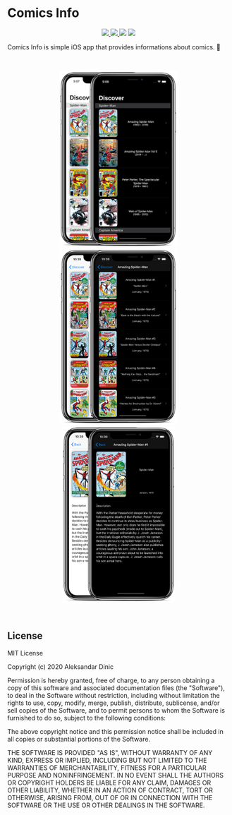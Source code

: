 # Comics Info

<p align="center">    
    <a href="https://swift.org">
        <img src="https://img.shields.io/badge/Swift-5.2-orange.svg" />
    </a>
    <a href="https://www.apple.com/ios/ios-13/">
        <img src="https://img.shields.io/badge/iOS-13.4+-blue.svg" />
    </a>
    <img src="https://github.com/AleksandarDinic/comics-info/workflows/Test%20pipeline/badge.svg"/>
    <a href="https://app.bitrise.io/app/60a39755007bbb58">
        <img src="https://app.bitrise.io/app/60a39755007bbb58/status.svg?token=H5tWH2MDoKQhH_YJXoh6Dw&branch=master" />
    </a>
</p>

Comics Info is simple iOS app that provides informations about comics. 🖖

</br>

<p align="center">
    <img height="400" src=".github/assets/Discover.png">
    <img height="400" src=".github/assets/Comics.png">
    <img height="400" src=".github/assets/ComicInfo.png">
</p>

</br>

## License

MIT License

Copyright (c) 2020 Aleksandar Dinic

Permission is hereby granted, free of charge, to any person obtaining a copy
of this software and associated documentation files (the "Software"), to deal
in the Software without restriction, including without limitation the rights
to use, copy, modify, merge, publish, distribute, sublicense, and/or sell
copies of the Software, and to permit persons to whom the Software is
furnished to do so, subject to the following conditions:

The above copyright notice and this permission notice shall be included in all
copies or substantial portions of the Software.

THE SOFTWARE IS PROVIDED "AS IS", WITHOUT WARRANTY OF ANY KIND, EXPRESS OR
IMPLIED, INCLUDING BUT NOT LIMITED TO THE WARRANTIES OF MERCHANTABILITY,
FITNESS FOR A PARTICULAR PURPOSE AND NONINFRINGEMENT. IN NO EVENT SHALL THE
AUTHORS OR COPYRIGHT HOLDERS BE LIABLE FOR ANY CLAIM, DAMAGES OR OTHER
LIABILITY, WHETHER IN AN ACTION OF CONTRACT, TORT OR OTHERWISE, ARISING FROM,
OUT OF OR IN CONNECTION WITH THE SOFTWARE OR THE USE OR OTHER DEALINGS IN THE
SOFTWARE.
